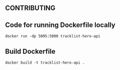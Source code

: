 ## CONTRIBUTING

## Code for running Dockerfile locally
```
docker run -dp 5005:5000 tracklist-hero-api
```

## Build Dockerfile
```
docker build -t tracklist-hero-api .
```